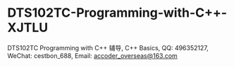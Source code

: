 # DTS102TC-Programming-with-C++-XJTLU
DTS102TC Programming with C++ 辅导, C++ Basics, QQ: 496352127, WeChat: cestbon_688, Email: accoder_overseas@163.com
